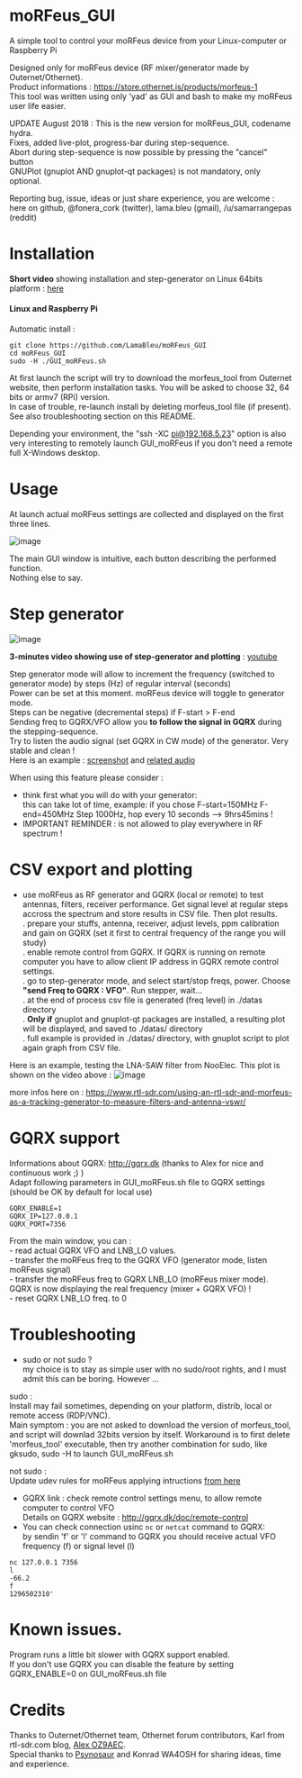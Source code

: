 # moRFeus_GUI

A simple tool to control your moRFeus device from your Linux-computer or Raspberry Pi

Designed only for moRFeus device (RF mixer/generator made by Outernet/Othernet).  
Product informations : https://store.othernet.is/products/morfeus-1   
This tool was written using only 'yad' as GUI and bash to make my moRFeus user life easier.  

UPDATE August 2018 : This is the new version for moRFeus_GUI, codename hydra.  
Fixes, added live-plot, progress-bar during step-sequence.  
Abort during step-sequence is now possible by pressing the "cancel" button  
GNUPlot (gnuplot AND gnuplot-qt packages) is not mandatory, only optional.  



Reporting bug, issue, ideas or just share experience, you are welcome : here on github, @fonera_cork (twitter), lama.bleu (gmail), /u/samarrangepas (reddit)



Installation  
============

**Short video** showing installation and step-generator on Linux 64bits platform : [here](http://www.lamableu.net/files/moRFeus_GUI-install.mkv)

 
#### Linux and Raspberry Pi

Automatic install :

  `git clone https://github.com/LamaBleu/moRFeus_GUI`  
  `cd moRFeus_GUI`  
  `sudo -H ./GUI_moRFeus.sh`  

At first launch the script will try to download the morfeus_tool from Outernet website, then perform installation tasks.
You will be asked to choose 32, 64 bits or armv7 (RPi) version.  
In case of trouble, re-launch install by deleting morfeus_tool file (if present).  
See also troubleshooting section on this README.

Depending your environment, the "ssh -XC pi@192.168.5.23" option is also very interesting to remotely launch GUI_moRFeus 
if you don't need a remote full X-Windows desktop.

 
Usage  
=====

At launch actual moRFeus settings are collected and displayed on the first three lines.

![image](https://user-images.githubusercontent.com/26578895/38947869-5274aa46-433e-11e8-8e76-18c5039fda80.png)


The main GUI window is intuitive, each button describing the performed function.  
Nothing else to say.  

Step generator
==============


  
![image](https://user-images.githubusercontent.com/26578895/38948007-aca71f4e-433e-11e8-9bfe-714a17975774.png)

    
**3-minutes video showing use of step-generator and plotting**  : [youtube](https://www.youtube.com/watch?v=m0agjpfRzyg&cc_load_policy)
  
Step generator mode will allow to increment the frequency (switched to generator mode) by steps (Hz) of regular interval (seconds)  
Power can be set at this moment. moRFeus device will toggle to generator mode.  
Steps can be negative (decremental steps) if F-start > F-end  
Sending freq to GQRX/VFO allow you **to follow the signal in GQRX** during the stepping-sequence.  
Try to listen the audio signal (set GQRX in CW mode) of the generator. Very stable and clean !  
Here is an example : [screenshot](https://imgur.com/vmZoEP2) and [related audio](https://vocaroo.com/i/s0efbrP0W1cP)

When using this feature please consider : 
- think first what you will do with your generator:  
  this can take lot of time, example: if you chose F-start=150MHz F-end=450MHz Step 1000Hz, hop every 10 seconds --> 9hrs45mins !  
- IMPORTANT REMINDER : is not allowed to play everywhere in RF spectrum !  


CSV export and plotting
=======================

  - use moRFeus as RF generator and GQRX (local or remote) to test antennas, filters, receiver performance. Get signal level at regular steps accross the spectrum and store results in CSV file. Then plot results.  
     . prepare your stuffs, antenna, receiver, adjust levels, ppm calibration and gain on GQRX (set it first to central frequency of the range you will study)  
     . enable remote control from GQRX. If GQRX is running on remote computer you have to allow client IP address in GQRX remote control settings.  
     . go to step-generator mode, and select start/stop freqs, power. Choose **"send Freq to GQRX : VFO"**. Run stepper, wait...    
     . at the end of process csv file is generated (freq level) in ./datas directory  
     . **Only if** gnuplot and gnuplot-qt packages are installed, a resulting plot will be displayed, and saved to ./datas/ directory  
     . full example is provided in ./datas/ directory, with gnuplot script to plot again graph from CSV file.  
  
Here is an example, testing the LNA-SAW filter from NooElec.
This plot is shown on the video above :
![image](https://user-images.githubusercontent.com/26578895/44737447-50405100-aaf2-11e8-9762-1916575437a6.png)

  
more infos here on : https://www.rtl-sdr.com/using-an-rtl-sdr-and-morfeus-as-a-tracking-generator-to-measure-filters-and-antenna-vswr/  
    



GQRX support  
============
Informations about GQRX: http://gqrx.dk (thanks to Alex for nice and continuous work ;) )  
 Adapt following parameters in GUI_moRFeus.sh file to GQRX settings (should be OK by default for local use)  

`GQRX_ENABLE=1`  
`GQRX_IP=127.0.0.1`  
`GQRX_PORT=7356`  
 
 
 From the main window, you can :  
	- read actual GQRX VFO and LNB_LO values.  
	- transfer the moRFeus freq to the GQRX VFO (generator mode, listen moRFeus signal)  
	- transfer the moRFeus freq to GQRX LNB_LO (moRFeus mixer mode).
	  GQRX is now displaying the real frequency (mixer + GQRX VFO) !  
	- reset GQRX LNB_LO freq. to 0 
	  
 
 
Troubleshooting  
===============
  
  
* sudo or not sudo ?  
my choice is to stay as simple user with no sudo/root rights, and I must admit this can be boring. However ... 

sudo :  
Install may fail sometimes, depending on your platform, distrib, local or remote access (RDP/VNC).  
Main symptom : you are not asked to download the version of morfeus_tool, and script will downlad 32bits version by itself.  Workaround is to first delete 'morfeus_tool' executable, then try another combination for sudo, like gksudo, sudo -H to launch GUI_moRFeus.sh  

not sudo :  
Update udev rules for moRFeus applying intructions [from here](https://archive.othernet.is/morfeus_tool_v1.6/morfeus.udev.rules)


  
  
  
* GQRX link : check remote control settings menu, to allow remote computer to control VFO  
Details on GQRX website :  http://gqrx.dk/doc/remote-control  
* You can check connection usinc `nc` or `netcat` command to GQRX:  
 by sendin 'f' or 'l' command to GQRX you should receive actual VFO frequency (f) or signal level (l) 
 
 `nc 127.0.0.1 7356`  
 `l`  
 `-66.2`  
 `f`  
 `1296502310'`  
     



Known issues.  
=============

Program runs a little bit slower with GQRX support enabled.  
If you don't use GQRX you can disable the feature by setting GQRX_ENABLE=0 on GUI_moRFeus.sh file 


Credits
=======
Thanks to Outernet/Othernet team, Othernet forum contributors, Karl from rtl-sdr.com blog, [Alex OZ9AEC](http://gqrx.dk).  
Special thanks to [Psynosaur](https://github.com/Psynosaur) and Konrad WA4OSH for sharing ideas, time and experience.  
